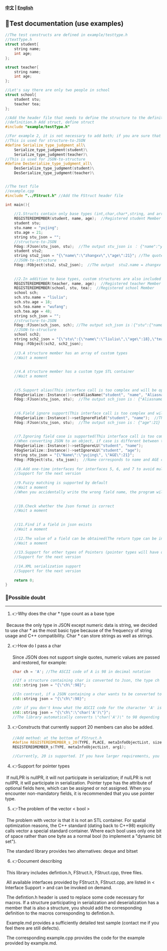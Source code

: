 #### [中文](https://github.com/HuaGouFdog/FdogSerialize/blob/master/example/example.md) | [**English**](https://github.com/HuaGouFdog/FdogSerialize/blob/master/example/example_EN.md)



## :christmas_tree:Test documentation (use examples)

```cpp
//The test constructs are defined in example/testtype.h
//textType.h
struct student{
  	string name;
    int age;
};

struct teacher{
    string name;
    int age;
};

//Let's say there are only two people in school
struct school{
    student stu;
    teacher tea;
};

//Add the header file that needs to define the structure to the definition.h header file
//definition.h Add struct, define struct
#include "example/testType.h"

//For example 2, it is not necessary to add both; if you are sure that only one-way conversions are required, you can define only one side.
//This is used for structure-to-JSON
#define Serialize_type_judgment_all\
    Serialize_type_judgment(student)\
    Serialize_type_judgment(teacher)\
//This is used for JSON-to-structure
#define DesSerialize_type_judgment_all\
    DesSerialize_type_judgment(student)\
    DesSerialize_type_judgment(teacher)\


//The test file
//example.cpp
#include "../FStruct.h" //Add the FStruct header file

int main(){
    
    //1.Structs contain only base types (int,char,char*,string, and arrays of base types, or STL containers (map does not currently support full types), so you only need to register members.
    REGISTEREDMEMBER(student, name, age);  //Registered student Member
    student stu;
    stu.name = "yujing";
    stu.age = 21;
    string stu_json = "";
    //structure-to-JSON
    Fdog::FJson(stu_json, stu);  //The output stu_json is ： {"name":"yujing","age":21}
    student stu2;
    string stu2_json = "{\"name\":\"zhangxv\",\"age\":21}"; //The quotes have to be handled
    //JSON-to-structure
    Fdog::FObject(stu2, stu2_json);  //The output  stu2.name = zhangxv   stu2.age = 21
    
    
    //2.In addition to base types, custom structures are also included in the structure
    REGISTEREDMEMBER(teacher, name, age);  //Registered teacher Member
    REGISTEREDMEMBER(school, stu, tea);  //Registered school Member
    school sch;
    sch.stu.name = "liuliu";
    sch.stu.age = 18;
    sch.tea.name = "wufang";
    sch.tea.age = 48;
    string sch_json = "";
    //structure-to-JSON
    Fdog::FJson(sch_json, sch); //The output sch_json is：{"stu":{"name":"liuliu","age":18},"tea":{"name":"wufang","age":48}}
  	//JSON-to-structure
    school sch2;
    string sch2_json = "{\"stu\":{\"name\":\"liuliu\",\"age\":18},\"tea\":{\"name\":\"wufang\",\"age\":48}}";
    Fdog::FObject(sch2, sch2_json);
    
    //3.A structure member has an array of custom types
    //Wait a moment
    
    
    //4.A structure member has a custom type STL container
    //Wait a moment
    
    
    //5.Support alias(This interface call is too complex and will be optimized later)
    FdogSerialize::Instance()->setAliasName("student", "name", "Aliasname"); //The first parameter is type, the second parameter is original name, and the third parameter is alias.
    Fdog::FJson(stu_json, stu);  //The output sch_json is： {"Aliasname":"yujing","age":21}
    
    
    //6.Field ignore support(This interface call is too complex and will be optimized later)
    FdogSerialize::Instance()->setIgnoreField("student", "name");  //The first argument is the type, and the second argument is the field to ignore
    Fdog::FJson(stu_json, stu);  //The output sch_json is： {"age":21}  //The data in the name field is ignored
    
    
    //7.Ignoring field case is supported(This interface call is too complex and will be optimized later)
    //When converting JSON to an object, if case is different between the key value in the JSON and the member name in the object, you can set case to be ignored.
    FdogSerialize::Instance()->setIgnoreLU("student", "name");
    FdogSerialize::Instance()->setIgnoreLU("student", "age");
    string stu_json = "{\"Name\":\"yujing\", \"AGE\":21}";
    Fdog::FObject(stu, stu_json);  //Name corresponds to name and AGE corresponds to age
    
    //8.Add one-time interfaces for interfaces 5, 6, and 7 to avoid multiple calls to interfaces because multiple fields need to be set
    //Support for the next version
    
    //9.Fuzzy matching is supported by default
    //Wait a moment
    //When you accidentally write the wrong field name, the program will automatically fuzzy match, as much as possible to complete the conversion.
    
    
    //10.Check whether the Json format is correct
    //Wait a moment
    
    
    //11.Find if a field in json exists
    //Wait a moment
    
    //12.The value of a field can be obtained(The return type can be int, double, string, or bool)
    //Wait a moment
    
    //13.Support for other types of Pointers (pointer types will have optional field attributes. In the case of pointer variables, it will determine whether the pointer address is empty during conversion. If it is empty, it will not be converted, similar to ignoring fields)
    //Support for the next version
    
    //14.XML serialization support
    //Support for the next version
    
    return 0;
}
```



### :christmas_tree:Possible doubt

---



1. :point_right:Why does the char * type count as a base type

​		Because the only type in JSON except numeric data is string, we decided to use char * as the most basic type because of the frequency of string usage and C++ compatibility. Char * can store strings as well as strings.



2. :point_right:How do I pass a char

   Since JSON does not support single quotes, numeric values are passed and restored, for example:

   ```cpp
   char ch = 'A'; //The ASCII code of A is 98 in decimal notation
   
   //If a structure containing char is converted to Json, the type ch detected as char is automatically converted to a character, // note the escape in C++
   std::string json = "{\"ch\":98}";
   
   //In contrast, if a JSON containing a char wants to be converted to a struct
   std::string json = "{\"ch\":98}";
   
   //Or if you don't know what the ASCII code for the character 'A' is, you can use the following method, and you won't normally have to write json yourself
   std::string json = "{\"ch\":\"char('A')\"}";
   //The library automatically converts \"char('A')\" to 98 depending on the type of ch
   ```

   

3. :point_right:Constructs that currently support 20 members can also be added.

   ```cpp
   //Add method: at the bottom of FStruct.h
   #define REGISTEREDMEMBER_s_20(TYPE, PLACE, metaInfoObjectList, size, arg1, ...) \
   REGISTEREDMEMBER_s(TYPE, metaInfoObjectList, arg1);
   
   //Currently, 20 is supported. If you have larger requirements, you can add them according to the existing format. Of course, if you think 20 is too much, you can also delete them.
   ```

   

4. :point_right:Support for pointer types

​		If nulLPR is nullPR, it will not participate in serialization; if nulLPR is not nullPR, it will participate in serialization. Pointer type has the attribute of optional fields here, which can be assigned or not assigned. When you encounter non-mandatory fields, it is recommended that you use pointer type.



5. :point_right:The problem of the vector < bool >

​		The problem with vector<bool> is that it is not an STL container. For spatial optimization reasons, the C++ standard (dating back to C++98) explicitly calls vector<bool> a special standard container.</bool></bool> Where each bool uses only one bit of space rather than one byte as a normal bool (to implement a "dynamic bit set").

​		The standard library provides two alternatives: deque<bool> and bitset</bool>



6. :point_right:Document describing

​		This library includes defintion.h, FStruct.h, FStruct.cpp, three files.

​		All available interfaces provided by FStruct.h, FStruct.cpp, are listed in < Interface Support > and can be invoked on demand.

​		The defintion.h header is used to replace some code necessary for macros. If a structure participating in serialization and deserialization has a member that is also a structure, you should add the corresponding definition to the macros corresponding to defintion.h.

​		Example.md provides a sufficiently detailed test sample (contact me if you feel there are still defects).

​		The corresponding example.cpp provides the code for the example provided by example.md.